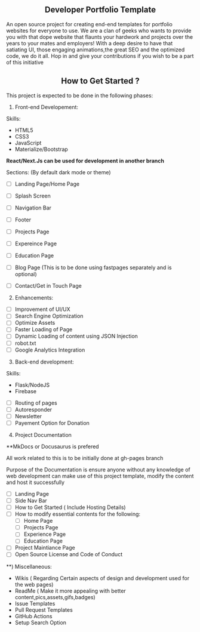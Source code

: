 <h2 align= "center"><b>Developer Portfolio Template</b></h2>

An open source project for creating end-end templates for portfolio websites for everyone to use. We are a clan of geeks who wants to provide you with that dope website that flaunts your hardwork and projects over the years to your mates and employers! With a deep desire to have that satiating UI, those engaging animations,the great SEO and the optimized code, we do it all. Hop in and give your contributions if you wish to be a part of this initiative

<h2 align= "center"><b> How to Get Started ?</b></h2>

  
  This project is expected to be done in the following phases:
  
  1) Front-end Developement:
  
  Skills:
  - HTML5
  - CSS3
  - JavaScript
  - Materialize/Bootstrap
  
  **React/Next.Js can be used for development in another branch**
  
  Sections: (By default dark mode or theme)
  
  - [ ] Landing Page/Home Page
  - [ ] Splash Screen
  - [ ] Navigation Bar
  - [ ] Footer
  - [ ] Projects Page
  - [ ] Expereince Page
  - [ ] Education Page
  - [ ] Blog Page (This is to be done using fastpages separately and is optional)
  - [ ] Contact/Get in Touch Page
 
  
2) Enhancements:

- [ ] Improvement of UI/UX
- [ ] Search Engine Optimization
- [ ] Optimize Assets
- [ ] Faster Loading of Page
- [ ] Dynamic Loading of content using JSON Injection
- [ ] robot.txt
- [ ] Google Analytics Integration

3) Back-end development:

Skills:
- Flask/NodeJS
- Firebase 


- [ ] Routing of pages
- [ ] Autoresponder
- [ ] Newsletter
- [ ] Payement Option for Donation

4) Project Documentation

**MkDocs or Docusaurus is prefered

All work related to this is to be initially done at gh-pages branch

Purpose of the Documentation is ensure anyone without any knowledge of web development can make use of this project template, modify the content and host it successfully

- [ ] Landing Page
- [ ] Side Nav Bar
- [ ] How to Get Started ( Include Hosting Details)
- [ ] How to modify essential contents for the following:
   - [ ] Home Page
   - [ ] Projects Page
   - [ ] Experience Page
   - [ ] Education Page
- [ ] Project Maintiance Page
- [ ] Open Source License and Code of Conduct

**) Miscellaneous:

- Wikis ( Regarding Certain aspects of design and development used for the web pages)
- ReadMe ( Make it more appealing with better content,pics,assets,gifs,badges)
- Issue Templates
- Pull Request Templates
- GitHub Actions 
- Setup Search Option



